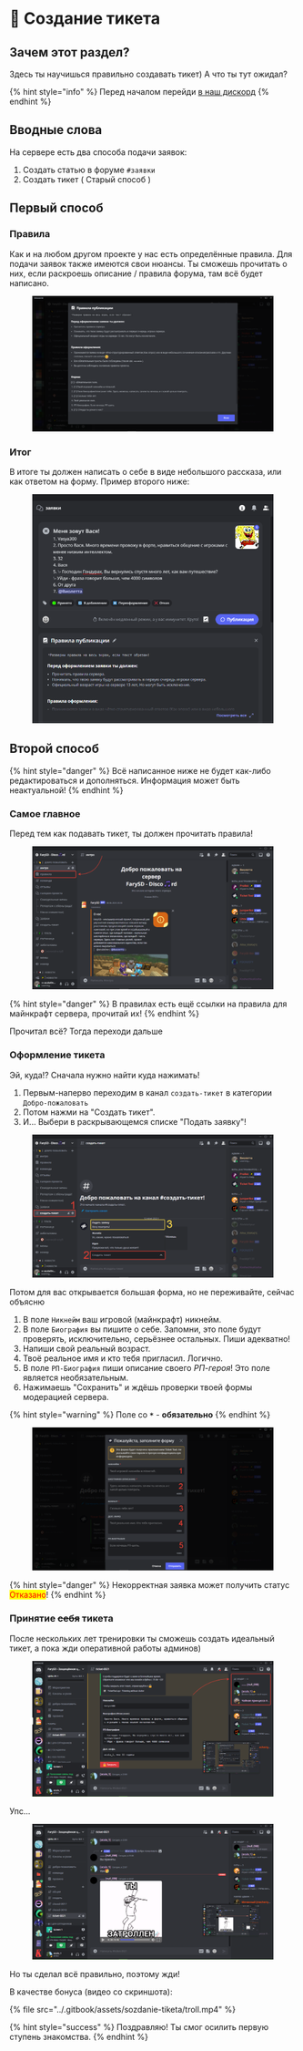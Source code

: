 # 📙 Создание тикета

## Зачем этот раздел?

Здесь ты научишься правильно создавать тикет) А что ты тут ожидал?

{% hint style="info" %}
Перед началом перейди [в наш дискорд](https://discord.gg/invite/ngxE7dUzbE)
{% endhint %}

## Вводные слова

На сервере есть два способа подачи заявок:

1. Создать статью в форуме `#заявки`
2. Создать тикет ( Старый способ )

## Первый способ

### Правила

Как и на любом другом проекте у нас есть определённые правила. Для подачи заявок также имеются свои нюансы. Ты сможешь прочитать о них, если раскроешь описание / правила форума, там всё будет написано.

<figure><img src="../.gitbook/assets/sozdanie-tiketa/forum_1.png" alt=""><figcaption></figcaption></figure>

### Итог

В итоге ты должен написать о себе в виде небольшого рассказа, или как ответом на форму. Пример второго ниже:

<figure><img src="../.gitbook/assets/sozdanie-tiketa/forum_2.png" alt=""><figcaption></figcaption></figure>

## Второй способ

{% hint style="danger" %}
Всё написанное ниже не будет как-либо редактироваться и дополняться. Информация может быть неактуальной!
{% endhint %}

### Самое главное

Перед тем как подавать тикет, ты должен прочитать  правила!

<figure><img src="../.gitbook/assets/sozdanie-tiketa/rules_path.png" alt=""><figcaption></figcaption></figure>

{% hint style="danger" %}
В правилах есть ещё ссылки на правила для майнкрафт сервера, прочитай их!
{% endhint %}

Прочитал всё? Тогда переходи дальше

### Оформление тикета

Эй, куда!? Сначала нужно найти куда нажимать!

1. Первым-наперво переходим в канал `создать-тикет` в категории `Добро-пожаловать`
2. Потом нажми на "Создать тикет".
3. &#x20;И... Выбери в раскрывающемся списке "Подать заявку"!

<div align="left">

<figure><img src="../.gitbook/assets/sozdanie-tiketa/ticket_1.png" alt=""><figcaption></figcaption></figure>

</div>

Потом для вас открывается большая форма, но не переживайте, сейчас объясню

1. В поле `Никнейм` ваш игровой (майнкрафт) никнейм.
2. В поле `Биография` вы пишите о себе. Запомни, это поле будут проверять, исключительно, серьёзнее остальных. Пиши адекватно!
3. Напиши свой реальный возраст.
4. Твоё реальное имя и кто тебя пригласил. Логично.
5. В поле `РП-Биография` пиши описание своего _РП-героя_! Это поле является необязательным.
6. Нажимаешь "Сохранить" и ждёшь проверки твоей формы модерацией сервера.

{% hint style="warning" %}
Поле со **`*`** - **обязательно**
{% endhint %}

<figure><img src="../.gitbook/assets/sozdanie-tiketa/ticket_2.png" alt=""><figcaption></figcaption></figure>

{% hint style="danger" %}
Некорректная заявка может получить статус <mark style="color:red;">Отказано</mark>!
{% endhint %}

### Принятие ~~себя~~ тикета

После нескольких лет тренировки ты сможешь создать идеальный тикет, а пока жди оперативной работы админов)

<figure><img src="../.gitbook/assets/sozdanie-tiketa/ticket_3.png" alt=""><figcaption></figcaption></figure>

Упс...

<figure><img src="../.gitbook/assets/sozdanie-tiketa/ticket_4.png" alt=""><figcaption></figcaption></figure>

Но ты сделал всё правильно, поэтому жди!

В качестве бонуса (видео со скриншота):

{% file src="../.gitbook/assets/sozdanie-tiketa/troll.mp4" %}

{% hint style="success" %}
Поздравляю! Ты смог осилить первую ступень знакомства.
{% endhint %}

